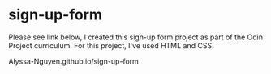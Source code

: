 # sign-up-form

Please see link below, I created this sign-up form project as part of the Odin Project curriculum. For this project, I've used HTML and CSS. 

Alyssa-Nguyen.github.io/sign-up-form
